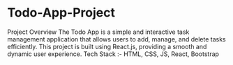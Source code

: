 # Todo-App-Project


Project Overview
The Todo App is a simple and interactive task management application that allows users to add, manage, and delete tasks efficiently. This project is built using React.js, providing a smooth and dynamic user experience.
Tech Stack :- HTML, CSS, JS, React, Bootstrap 
